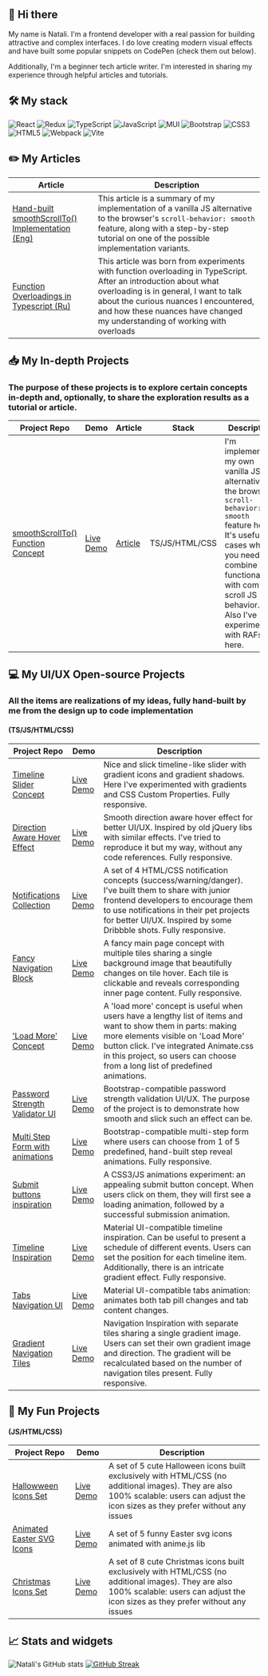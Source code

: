 ## 👋 Hi there 

My name is Natali. I'm a frontend developer with a real passion for building attractive and complex interfaces. I do love creating modern visual effects and have built some popular snippets on CodePen (check them out below).

Additionally, I'm a beginner tech article writer. I'm interested in sharing my experience through helpful articles and tutorials.

## 🛠️ My stack

![React](https://img.shields.io/badge/react-%2320232a.svg?style=for-the-badge&logo=react&logoColor=%2361DAFB)
![Redux](https://img.shields.io/badge/redux-%23593d88.svg?style=for-the-badge&logo=redux&logoColor=white)
![TypeScript](https://img.shields.io/badge/typescript-%23007ACC.svg?style=for-the-badge&logo=typescript&logoColor=white)
![JavaScript](https://img.shields.io/badge/javascript-%23323330.svg?style=for-the-badge&logo=javascript&logoColor=%23F7DF1E)
![MUI](https://img.shields.io/badge/MUI-%230081CB.svg?style=for-the-badge&logo=mui&logoColor=white)
![Bootstrap](https://img.shields.io/badge/bootstrap-%23563D7C.svg?style=for-the-badge&logo=bootstrap&logoColor=white)
![CSS3](https://img.shields.io/badge/css3-%231572B6.svg?style=for-the-badge&logo=css3&logoColor=white)
![HTML5](https://img.shields.io/badge/html5-%23E34F26.svg?style=for-the-badge&logo=html5&logoColor=white)
![Webpack](https://img.shields.io/badge/webpack-%238DD6F9.svg?style=for-the-badge&logo=webpack&logoColor=black)
![Vite](https://img.shields.io/badge/vite-%23646CFF.svg?style=for-the-badge&logo=vite&logoColor=white)

## ✏️ My Articles

| Article | Description |
| -- | -- |
| [Hand-built smoothScrollTo() Implementation (Eng)](https://dev.to/nat_davydova/hand-built-smoothscrollto-implementation-3383) | This article is a summary of my implementation of a vanilla JS alternative to the browser's `scroll-behavior: smooth` feature, along with a step-by-step tutorial on one of the possible implementation variants. |
| [Function Overloadings in Typescript (Ru)](https://medium.com/@natti.davydova/%D0%BF%D0%B5%D1%80%D0%B5%D0%B3%D1%80%D1%83%D0%B7%D0%BA%D0%B8-%D1%84%D1%83%D0%BD%D0%BA%D1%86%D0%B8%D0%B9-%D0%B2-typescript-74c0968cae51) | This article was born from experiments with function overloading in TypeScript. After an introduction about what overloading is in general, I want to talk about the curious nuances I encountered, and how these nuances have changed my understanding of working with overloads |

## 📥 My In-depth Projects
### The purpose of these projects is to explore certain concepts in-depth and, optionally, to share the exploration results as a tutorial or article.

| Project Repo | Demo | Article |  Stack | Description |
| -- | -- | -- | -- | -- |
| [smoothScrollTo() Function Concept](https://github.com/nat-davydova/smoothScrollTo-concept) | [Live Demo](https://codepen.io/nat-davydova/full/QWZwOdb/5db409195086b5b1631055fbcb6c94e5) | [Article](https://dev.to/nat_davydova/hand-built-smoothscrollto-implementation-3383) |  TS/JS/HTML/CSS | I'm implementing my own vanilla JS alternative to the browser's `scroll-behavior: smooth` feature here. It's useful for cases when you need to combine this functionality with complex scroll JS behavior. Also I've experimented with RAFs here. |

## 💻 My UI/UX Open-source Projects
### All the items are realizations of my ideas, fully hand-built by me from the design up to code implementation
#### (TS/JS/HTML/CSS)

| Project Repo | Demo | Description |
| -- | -- | -- |
| [Timeline Slider Concept](https://github.com/nat-davydova/timeline-slider-concept) | [Live Demo](https://codepen.io/nat-davydova/full/ExewJBV) | Nice and slick timeline-like slider with gradient icons and gradient shadows. Here I've experimented with gradients and CSS Custom Properties. Fully responsive.|
| [Direction Aware Hover Effect](https://github.com/nat-davydova/direction-aware-hover) | [Live Demo](https://codepen.io/nat-davydova/full/YzvMNYO) | Smooth direction aware hover effect for better UI/UX. Inspired by old jQuery libs with similar effects. I've tried to reproduce it but my way, without any code references. Fully responsive.|
| [Notifications Collection](https://github.com/nat-davydova/notifications-collection) | [Live Demo](https://codepen.io/nat-davydova/full/QWQvJjB) | A set of 4 HTML/CSS notification concepts (success/warning/danger). I've built them to share with junior frontend developers to encourage them to use notifications in their pet projects for better UI/UX. Inspired by some Dribbble shots. Fully responsive. |
| [Fancy Navigation Block](https://github.com/nat-davydova/fancy-navigation-block) | [Live Demo](https://codepen.io/nat-davydova/full/zYPBRbm) | A fancy main page concept with multiple tiles sharing a single background image that beautifully changes on tile hover. Each tile is clickable and reveals corresponding inner page content. Fully responsive.|
| ['Load More' Concept](https://github.com/nat-davydova/load-more-concept) | [Live Demo](https://codepen.io/nat-davydova/full/XWKxJyd) | A 'load more' concept is useful when users have a lengthy list of items and want to show them in parts: making more elements visible on 'Load More' button click. I've integrated Animate.css in this project, so users can choose from a long list of predefined animations. |
| [Password Strength Validator UI](https://github.com/nat-davydova/password-strength) | [Live Demo](https://codepen.io/nat-davydova/full/yLyXogO) | Bootstrap-compatible password strength validation UI/UX. The purpose of the project is to demonstrate how smooth and slick such an effect can be. |
| [Multi Step Form with animations](https://github.com/nat-davydova/multisteps-form) | [Live Demo](https://codepen.io/nat-davydova/full/PoYXZxg) | Bootstrap-compatible multi-step form where users can choose from 1 of 5 predefined, hand-built step reveal animations. Fully responsive. |
| [Submit buttons inspiration](https://github.com/nat-davydova/submit-buttons) | [Live Demo](https://codepen.io/nat-davydova/full/pozRMrx) | A CSS3/JS animations experiment: an appealing submit button concept. When users click on them, they will first see a loading animation, followed by a successful submission animation. |
| [Timeline Inspiration](https://github.com/nat-davydova/timeline) | [Live Demo](https://codepen.io/nat-davydova/full/xxKOdvv) | Material UI-compatible timeline inspiration. Can be useful to present a schedule of different events. Users can set the position for each timeline item. Additionally, there is an intricate gradient effect. Fully responsive. |
| [Tabs Navigation UI](https://github.com/nat-davydova/tab-navigation) | [Live Demo](https://codepen.io/nat-davydova/full/PMJJRM) | Material UI-compatible tabs animation: animates both tab pill changes and tab content changes. |
| [Gradient Navigation Tiles](https://github.com/nat-davydova/gradient-navigation) | [Live Demo](https://codepen.io/nat-davydova/full/mNOMBV) | Navigation Inspiration with separate tiles sharing a single gradient image. Users can set their own gradient image and direction. The gradient will be recalculated based on the number of navigation tiles present. Fully responsive. |

## 🎀 My Fun Projects
#### (JS/HTML/CSS)

| Project Repo | Demo | Description |
| -- | -- | -- |
| [Hallowween Icons Set](https://github.com/nat-davydova/halloween-icons) | [Live Demo](https://codepen.io/nat-davydova/full/zYeRgMq) | A set of 5 cute Halloween icons built exclusively with HTML/CSS (no additional images). They are also 100% scalable: users can adjust the icon sizes as they prefer without any issues |
| [Animated Easter SVG Icons](https://github.com/nat-davydova/easter-icons-svg) | [Live Demo](https://codepen.io/nat-davydova/full/dyorEMm) | A set of 5 funny Easter svg icons animated with anime.js lib |
| [Christmas Icons Set](https://github.com/nat-davydova/christmas-icons) | [Live Demo](https://codepen.io/nat-davydova/full/LYENEyL) | A set of 8 cute Christmas icons built exclusively with HTML/CSS (no additional images). They are also 100% scalable: users can adjust the icon sizes as they prefer without any issues |

## 📈 Stats and widgets

![Natali's GitHub stats](https://github-readme-stats.vercel.app/api?username=nat-davydova&show_icons=true&theme=tokyonight)
[![GitHub Streak](https://streak-stats.demolab.com/?user=nat-davydova&theme=dark)](https://git.io/streak-stats)

